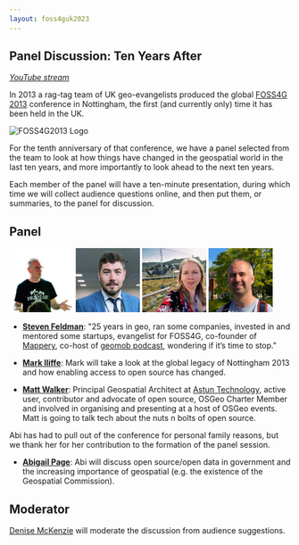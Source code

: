 ```yaml
---
layout: foss4guk2023
---
```


## Panel Discussion: Ten Years After

*[YouTube stream](https://youtube.com/live/2UReJqFle_Y?feature=share)*

In 2013 a rag-tag team of UK geo-evangelists produced the 
global [FOSS4G 2013](http://2013.foss4g.org/) conference
in Nottingham, the first (and currently only) time it has
been held in the UK.

![FOSS4G2013 Logo](images/notts2013.png "Conference Logo")

For the tenth anniversary of that conference, we have a panel selected
from the team to look at how things have changed in the geospatial
world in the last ten years, and more importantly to look ahead to the
next ten years.

Each member of the panel will have a ten-minute presentation, during
which time we will collect audience questions online, and then
put them, or summaries, to the panel for discussion.

## Panel

[<img src="images/feldman.jpeg" width="115">](https://mastodon.me.uk/@stevenfeldman) [<img src="images/Iliffe.jpeg" width="115">](https://www.linkedin.com/in/iliffemark/) [<img src="images/page.jpeg" width="115">](https://www.linkedin.com/in/abipage/) [<img src="images/Walker.jpg" width="115">](https://www.astuntechnology.com/about/)

 * **[Steven Feldman](https://mastodon.me.uk/@stevenfeldman)**: "25 years in geo, ran some companies, invested in and mentored some startups, evangelist for FOSS4G, co-founder of [Mappery](http://mappery.org/), co-host of [geomob podcast](https://thegeomob.com/podcast), wondering if it’s time to stop." 
 
 * **[Mark Iliffe](https://www.linkedin.com/in/iliffemark/)**: Mark will take a look at the global legacy of Nottingham 2013 and how enabling access to open source has changed. 

 * **[Matt Walker](https://www.astuntechnology.com/about/)**: Principal Geospatial Architect at [Astun Technology](https://www.astuntechnology.com/),  active user, contributor and advocate of open source, OSGeo Charter Member and involved in organising and presenting at a host of OSGeo events. Matt is going to talk tech about the nuts n bolts of open source. 

Abi has had to pull out of the conference for personal family reasons, but we thank her for her contribution to the 
formation of the panel session.

 * **[Abigail Page](https://www.linkedin.com/in/abipage/)**: Abi will discuss open source/open data in government and the increasing importance of geospatial (e.g. the existence of the Geospatial Commission).
 

 
## Moderator

[Denise McKenzie](https://www.linkedin.com/in/denisemckenzie/) will moderate the discussion
from audience suggestions.


